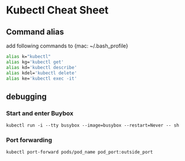 # Kubectl Cheat Sheet

## Command alias
add following commands to {mac: ~/.bash_profile}

```bash
alias k="kubectl"
alias kg='kubectl get'
alias kd='kubectl describe'
alias kdel='kubectl delete'
alias ke='kubectl exec -it'
```

## debugging
### Start and enter Buybox
```
kubectl run -i --tty busybox --image=busybox --restart=Never -- sh  
```

### Port forwarding
```
kubectl port-forward pods/pod_name pod_port:outside_port
```